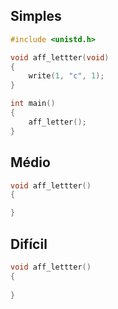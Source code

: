 ## Simples
```c
#include <unistd.h>

void aff_lettter(void)
{
	write(1, "c", 1);
}

int main()
{
	aff_letter();
}
```

## Médio
```c
void aff_lettter()
{

}
```


## Difícil

```c
void aff_lettter()
{
	
}
```
